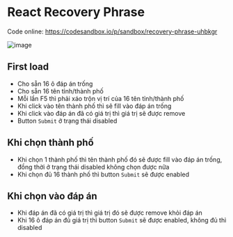 # React Recovery Phrase
Code online: https://codesandbox.io/p/sandbox/recovery-phrase-uhbkgr

![image](https://github.com/kentrung/react-recovery-phrase/assets/15643762/c5e3ed02-7a73-480a-99ac-7600312b391b)


## First load
  - Cho sẵn 16 ô đáp án trống
  - Cho sẵn 16 tên tỉnh/thành phố
  - Mỗi lần F5 thì phải xáo trộn vị trí của 16 tên tỉnh/thành phố
  - Khi click vào tên thành phố thì sẽ fill vào đáp án trống
  - Khi click vào đáp án đã có giá trị thì giá trị sẽ được remove
  - Button `Submit` ở trạng thái disabled
  
## Khi chọn thành phố
  - Khi chọn 1 thành phố thì tên thành phố đó sẽ được fill vào đáp án trống, đồng thời ở trạng thái disabled không chọn được nữa
  - Khi chọn đủ 16 thành phố thì button `Submit` sẽ được enabled

## Khi chọn vào đáp án
  - Khi đáp án đã có giá trị thì giá trị đó sẽ được remove khỏi đáp án
  - Khi 16 ô đáp án đủ giá trị thì button `Submit` sẽ được enabled, không đủ thì disabled
